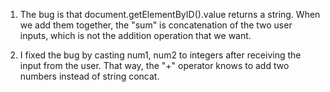 1. The bug is that document.getElementByID().value returns a string. When we add them together, the "sum" is concatenation of the two user inputs, which is not the addition operation that we want.

2. I fixed the bug by casting num1, num2 to integers after receiving the input from the user. That way, the "+" operator knows to add two numbers instead of string concat.
